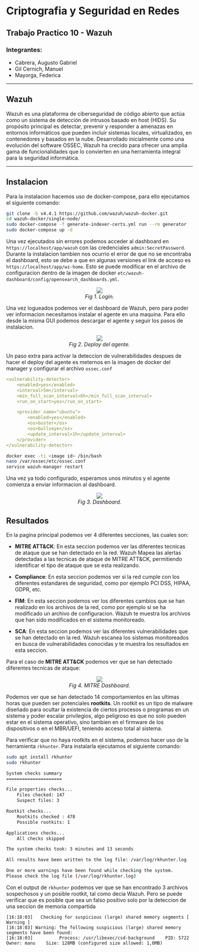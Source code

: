 # Criptografia y Seguridad en Redes

## Trabajo Practico 10 - Wazuh

### Integrantes:

- Cabrera, Augusto Gabriel
- Gil Cernich, Manuel
- Mayorga, Federica

---

## Wazuh

Wazuh es una plataforma de ciberseguridad de código abierto que actúa como un sistema de detección de intrusos basado en host (HIDS). Su propósito principal es detectar, prevenir y responder a amenazas en entornos informáticos que pueden incluir sistemas locales, virtualizados, en contenedores y basados en la nube. Desarrollado inicialmente como una evolución del software OSSEC, Wazuh ha crecido para ofrecer una amplia gama de funcionalidades que lo convierten en una herramienta integral para la seguridad informática.

---

## Instalacion

Para la instalacion hacemos uso de docker-compose, para ello ejecutamos el siguiente comando:

```bash
git clone -b v4.4.1 https://github.com/wazuh/wazuh-docker.git
cd wazuh-docker/single-node/
sudo docker-compose -f generate-indexer-certs.yml run --rm generator
sudo docker-compose up -d
```

Una vez ejecutados sin errores podemos acceder al dashboard en `https://localhost/app/wazuh` con las credenciales `admin:SecretPassword`. Durante la instalacion tambien nos ocurrio el error de que no se encontraba el dashboard, esto se debe a que en algunas versiones el link de acceso es `https://localhost/app/wz-home`. Esto se puede modificar en el archivo de configuracion dentro de la imagen de docker `etc/wazuh-dashboard/config/opensearch_dashboards.yml`.

<p align="center">
    <img src="imgs/login.png"><br>
    <em>Fig 1. Login.</em>
</p>

Una vez logueados podemos ver el dashboard de Wazuh, pero para poder ver informacion necesitamos instalar el agente en una maquina. Para ello desde la misma GUI podemos descargar el agente y seguir los pasos de instalacion.

<p align="center">
    <img src="imgs/deploy-agent.png"><br>
    <em>Fig 2. Deploy del agente.</em>
</p>

Un paso extra para activar la deteccion de vulnerabilidades despues de hacer el deploy del agente es meternos en la imagen de docker del manager y configurar el archivo `ossec.conf`

```yml
<vulnerability-detector>
    <enabled>yes</enabled>
    <interval>5m</interval>
    <min_full_scan_interval>6h</min_full_scan_interval>
    <run_on_start>yes</run_on_start>

    <provider name="ubuntu">
        <enabled>yes</enabled>
        <os>buster</os>
        <os>bullseye</os>
        <update_interval>1h</update_interval>
    </provider>
</vulnerability-detector>
```

```bash
docker exec -ti <image id> /bin/bash
nano /var/ossec/etc/ossec.conf
service wazuh-manager restart
```

Una vez ya todo configurado, esperamos unos minutos y el agente comienza a enviar informacion al dashboard.

<p align="center">
    <img src="imgs/mint-report.png"><br>
    <em>Fig 3. Dashboard.</em>
</p>

## Resultados

En la pagina principal podemos ver 4 diferentes secciones, las cuales son:

- **MITRE ATT&CK**: En esta seccion podemos ver las diferentes tecnicas de ataque que se han detectado en la red. Wazuh Mapea las alertas detectadas a las tecnicas de ataque de MITRE ATT&CK, permitiendo identificar el tipo de ataque que se esta realizando.

- **Compliance**: En esta seccion podemos ver si la red cumple con los diferentes estandares de seguridad, como por ejemplo PCI DSS, HIPAA, GDPR, etc.

- **FIM**: En esta seccion podemos ver los diferentes cambios que se han realizado en los archivos de la red, como por ejemplo si se ha modificado un archivo de configuracion.  Wazuh te muestra los archivos que han sido modificados en el sistema monitoreado.

- **SCA**: En esta seccion podemos ver las diferentes vulnerabilidades que se han detectado en la red. Wazuh escanea los sistemas monitoreados en busca de vulnerabilidades conocidas y te muestra los resultados en esta seccion.

Para el caso de **MITRE ATT&CK** podemos ver que se han detectado diferentes tecnicas de ataque:

<p align="center">
    <img src="imgs/mitre-dashboard.png"><br>
    <em>Fig 4. MITRE Dashboard.</em>
</p>

Podemos ver que se han detectado 14 comportamientos en las ultimas horas que pueden ser potenciales **rootkits**. Un rootkit es un tipo de malware diseñado para ocultar la existencia de ciertos procesos o programas en un sistema y poder escalar privilegios, algo peligroso es que no solo pueden estar en el sistema operativo, sino tambien en el firmware de los dispositivos o en el MBR/UEFI, teniendo acceso total al sistema.

Para verificar que no haya rootkits en el sistema, podemos hacer uso de la herramienta `rkhunter`. Para instalarla ejecutamos el siguiente comando:

```bash
sudo apt install rkhunter
sudo rkhunter
```

```bash
System checks summary
=====================

File properties checks...
    Files checked: 147
    Suspect files: 3

Rootkit checks...
    Rootkits checked : 478
    Possible rootkits: 1

Applications checks...
    All checks skipped

The system checks took: 3 minutes and 13 seconds

All results have been written to the log file: /var/log/rkhunter.log

One or more warnings have been found while checking the system.
Please check the log file (/var/log/rkhunter.log)

```

Con el output de `rkhunter` podemos ver que se han encontrado 3 archivos sospechosos y un posible rootkit, tal como decia Wazuh. Pero se puede verificar que es posible que sea un falso positivo solo por la deteccion de una seccion de memoria compartida

```
[16:18:03]   Checking for suspicious (large) shared memory segments [ Warning ]
[16:18:03] Warning: The following suspicious (large) shared memory segments have been found:
[16:18:03]          Process: /usr/libexec/csd-background    PID: 5722    Owner: manu    Size: 128MB (configured size allowed: 1,0MB)
```
